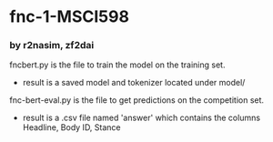# fnc-1-MSCI598
### by r2nasim, zf2dai

fncbert.py is the file to train the model on the training set.
- result is a saved model and tokenizer located under model/


fnc-bert-eval.py is the file to get predictions on the competition set.
- result is a .csv file named 'answer' which contains the columns Headline, Body ID, Stance
